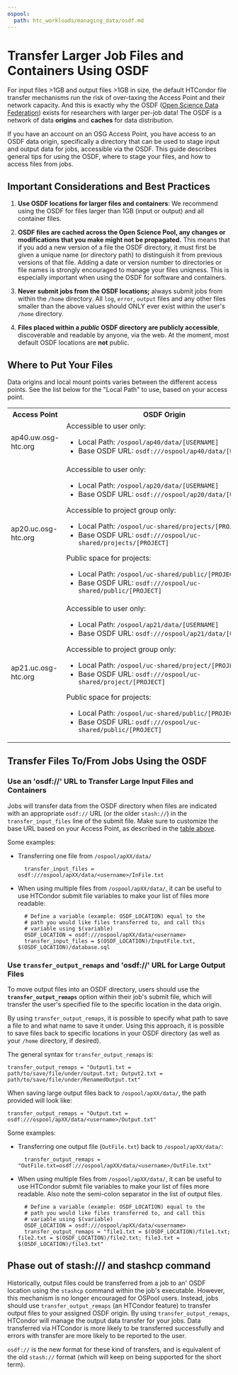```yaml
---
ospool:
  path: htc_workloads/managing_data/osdf.md
---
```


Transfer Larger Job Files and Containers Using OSDF
===========================================

For input files >1GB and output files >1GB in size, the default HTCondor
file transfer mechanisms run the risk of over-taxing the Access Point and
their network capacity. And this is exactly why the OSDF
([Open Science Data Federation](https://osg-htc.org/services/osdf.html))
exists for researchers with larger per-job data! The OSDF is a network of 
data **origins** and **caches** for data distribution. 

If you have an account on an OSG Access Point, you have access to an OSDF data 
origin, specifically a directory that can be used to stage input and output data for 
jobs, accessible via the OSDF. This guide describes general tips for using the OSDF, 
where to stage your files, and how to access files from jobs. 

## Important Considerations and Best Practices

1. **Use OSDF locations for larger files and containers**: We recommend using 
   the OSDF for files larger than 1GB (input or output) and all container files. 

1. **OSDF files are cached across the Open Science Pool,
   any changes or modifications that you make might not be propagated.**
   This means that if you add a new version of a file the OSDF
   directory, it must first be given a unique name (or directory path) to
   distinguish it from previous versions of that file. Adding a date or
   version number to directories or file names is strongly encouraged to
   manage your files uniqness. This is especially important when using the 
   OSDF for software and containers. 

1. **Never submit jobs from the OSDF locations;** always submit jobs from 
   within the `/home` directory. All `log`, `error`, `output`
   files and any other files smaller than the above values should ONLY ever
   exist within the user's `/home` directory.
   
1. **Files placed within a *public* OSDF directory are publicly accessible**,
   discoverable and readable by anyone, via the web. At the moment, most default 
   OSDF locations are **not** public. 

## Where to Put Your Files

Data origins and local mount points varies between the different
access points. See the list below for the "Local Path" to use, based on your access point. 

<table>
<tr>
  <th>Access Point</th>
  <th>OSDF Origin</th>
</tr>
<tr>
  <td>ap40.uw.osg-htc.org</td>
  <td>Accessible to user only:
      <ul>
        <li><nobr>Local Path: <code>/ospool/ap40/data/[USERNAME]</code></nobr></li>
        <li><nobr>Base OSDF URL: <code>osdf:///ospool/ap40/data/[USERNAME]</code></nobr></li>
      </ul>
  <td>
</tr>
<tr>
  <td>ap20.uc.osg-htc.org</td>
  <td>Accessible to user only:
      <ul>
        <li><nobr>Local Path: <code>/ospool/ap20/data/[USERNAME]</code></nobr></li>
        <li><nobr>Base OSDF URL: <code>osdf:///ospool/ap20/data/[USERNAME]</code></nobr></li>
      </ul>
      Accessible to project group only:
      <ul>
        <li><nobr>Local Path: <code>/ospool/uc-shared/projects/[PROJECT]</code></nobr></li>
        <li><nobr>Base OSDF URL: <code>osdf:///ospool/uc-shared/projects/[PROJECT]</code></nobr></li>
      </ul>
      Public space for projects:
      <ul>
        <li><nobr>Local Path: <code>/ospool/uc-shared/public/[PROJECT]</code></nobr></li>
        <li><nobr>Base OSDF URL: <code>osdf:///ospool/uc-shared/public/[PROJECT]</code></nobr></li>
      </ul>
  <td>
</tr>
<tr>
  <td>ap21.uc.osg-htc.org</td>
  <td>Accessible to user only:
      <ul>
        <li><nobr>Local Path: <code>/ospool/ap21/data/[USERNAME]</code></nobr></li>
        <li><nobr>Base OSDF URL: <code>osdf:///ospool/ap21/data/[USERNAME]</code></nobr></li>
      </ul>
      Accessible to project group only:
      <ul>
        <li><nobr>Local Path: <code>/ospool/uc-shared/project/[PROJECT]</code></nobr></li>
        <li><nobr>Base OSDF URL: <code>osdf:///ospool/uc-shared/project/[PROJECT]</code></nobr></li>
      </ul>
      Public space for projects:
      <ul>
        <li><nobr>Local Path: <code>/ospool/uc-shared/public/[PROJECT]</code></nobr></li>
        <li><nobr>Base OSDF URL: <code>osdf:///ospool/uc-shared/public/[PROJECT]</code></nobr></li>
      </ul>
  <td>
</tr>
</table>

## Transfer Files To/From Jobs Using the OSDF

### Use an 'osdf://' URL to Transfer Large Input Files and Containers

Jobs will transfer data from the OSDF directory when files are indicated
with an appropriate `osdf://` URL (or the older `stash://`) in the
`transfer_input_files` line of the submit file. Make sure to customize the 
base URL based on your Access Point, as described in the [table above](#where-to-put-your-files). 

Some examples: 

* Transferring one file from `/ospool/apXX/data/`

		transfer_input_files = osdf:///ospool/apXX/data/<username>/InFile.txt
		

* When using multiple files from `/ospool/apXX/data/`, it can be useful to use 
	HTCondor submit file variables to make your list of files more readable: 

		# Define a variable (example: OSDF_LOCATION) equal to the 
		# path you would like files transferred to, and call this 
		# variable using $(variable)
		OSDF_LOCATION = osdf:///ospool/apXX/data/<username>
		transfer_input_files = $(OSDF_LOCATION)/InputFile.txt, $(OSDF_LOCATION)/database.sql

### Use `transfer_output_remaps` and 'osdf://' URL for Large Output Files

To move output files into an OSDF directory, users should 
use the **`transfer_output_remaps`** option
within their job's submit file, which will transfer the user's
specified file to the specific location in the data origin.

By using `transfer_output_remaps`, it is possible to specify what path
to save a file to and what name to save it under. Using this approach,
it is possible to save files back to specific locations in your OSDF 
directory (as well as your `/home` directory, if desired).

The general syntax for `transfer_output_remaps` is: 

    transfer_output_remaps = "Output1.txt = path/to/save/file/under/output.txt; Output2.txt = path/to/save/file/under/RenamedOutput.txt"

When saving large output files back to `/ospool/apXX/data/`, the path provided will look like: 

    transfer_output_remaps = "Output.txt = osdf:///ospool/apXX/data/<username>/Output.txt"
    
Some examples: 
	
* Transferring one output file (`OutFile.txt`) back to `/ospool/apXX/data/`: 

		transfer_output_remaps = "OutFile.txt=osdf:///ospool/apXX/data/<username>/OutFile.txt"

* When using multiple files from `/ospool/apXX/data/`, it can be useful to use 
	HTCondor submit file variables to make your list of files more readable. Also note 
	the semi-colon separator in the list of output files. 

		# Define a variable (example: OSDF_LOCATION) equal to the 
		# path you would like files transferred to, and call this 
		# variable using $(variable)
		OSDF_LOCATION = osdf:///ospool/apXX/data/<username>
		transfer_output_remaps = "file1.txt = $(OSDF_LOCATION)/file1.txt; file2.txt = $(OSDF_LOCATION)/file2.txt; file3.txt = $(OSDF_LOCATION)/file3.txt"


## Phase out of stash:/// and stashcp command

Historically, output files could be transferred from a job to an'
OSDF location using the `stashcp` command within the job's
executable. However, this mechanism is no longer encouraged for OSPool
users. Instead, jobs should use `transfer_output_remaps` (an HTCondor
feature) to transfer output files to your assigned OSDF origin. By using
`transfer_output_remaps`, HTCondor will manage the output data transfer
for your jobs. Data transferred via HTCondor is more likely to be
transferred successfully and errors with transfer are more likely to be
reported to the user.

`osdf://` is the new format for these kind of transfers, and is 
equivalent of the old `stash://` format (which will keep on being
supported for the short term).

